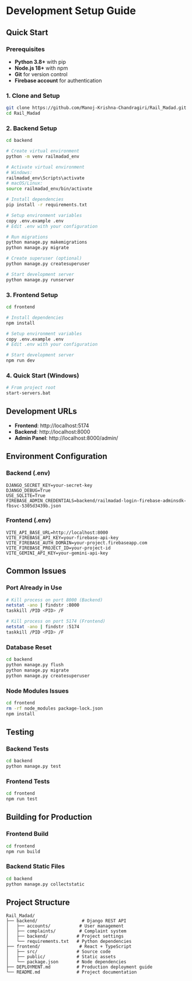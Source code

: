 # Development Setup Guide

## Quick Start

### Prerequisites
- **Python 3.8+** with pip
- **Node.js 18+** with npm
- **Git** for version control
- **Firebase account** for authentication

### 1. Clone and Setup
```bash
git clone https://github.com/Manoj-Krishna-Chandragiri/Rail_Madad.git
cd Rail_Madad
```

### 2. Backend Setup
```bash
cd backend

# Create virtual environment
python -m venv railmadad_env

# Activate virtual environment
# Windows:
railmadad_env\Scripts\activate
# macOS/Linux:
source railmadad_env/bin/activate

# Install dependencies
pip install -r requirements.txt

# Setup environment variables
copy .env.example .env
# Edit .env with your configuration

# Run migrations
python manage.py makemigrations
python manage.py migrate

# Create superuser (optional)
python manage.py createsuperuser

# Start development server
python manage.py runserver
```

### 3. Frontend Setup
```bash
cd frontend

# Install dependencies
npm install

# Setup environment variables
copy .env.example .env
# Edit .env with your configuration

# Start development server
npm run dev
```

### 4. Quick Start (Windows)
```bash
# From project root
start-servers.bat
```

## Development URLs

- **Frontend**: http://localhost:5174
- **Backend**: http://localhost:8000
- **Admin Panel**: http://localhost:8000/admin/

## Environment Configuration

### Backend (.env)
```env
DJANGO_SECRET_KEY=your-secret-key
DJANGO_DEBUG=True
USE_SQLITE=True
FIREBASE_ADMIN_CREDENTIALS=backend/railmadad-login-firebase-adminsdk-fbsvc-5305d3439b.json
```

### Frontend (.env)
```env
VITE_API_BASE_URL=http://localhost:8000
VITE_FIREBASE_API_KEY=your-firebase-api-key
VITE_FIREBASE_AUTH_DOMAIN=your-project.firebaseapp.com
VITE_FIREBASE_PROJECT_ID=your-project-id
VITE_GEMINI_API_KEY=your-gemini-api-key
```

## Common Issues

### Port Already in Use
```bash
# Kill process on port 8000 (Backend)
netstat -ano | findstr :8000
taskkill /PID <PID> /F

# Kill process on port 5174 (Frontend)
netstat -ano | findstr :5174
taskkill /PID <PID> /F
```

### Database Reset
```bash
cd backend
python manage.py flush
python manage.py migrate
python manage.py createsuperuser
```

### Node Modules Issues
```bash
cd frontend
rm -rf node_modules package-lock.json
npm install
```

## Testing

### Backend Tests
```bash
cd backend
python manage.py test
```

### Frontend Tests
```bash
cd frontend
npm run test
```

## Building for Production

### Frontend Build
```bash
cd frontend
npm run build
```

### Backend Static Files
```bash
cd backend
python manage.py collectstatic
```

## Project Structure

```
Rail_Madad/
├── backend/                 # Django REST API
│   ├── accounts/           # User management
│   ├── complaints/         # Complaint system
│   ├── backend/           # Project settings
│   └── requirements.txt   # Python dependencies
├── frontend/               # React + TypeScript
│   ├── src/               # Source code
│   ├── public/            # Static assets
│   └── package.json       # Node dependencies
├── DEPLOYMENT.md          # Production deployment guide
└── README.md              # Project documentation
```
